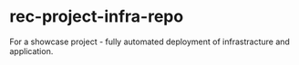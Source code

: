 # rec-project-infra-repo
For a showcase project - fully automated deployment of infrastracture and application.
